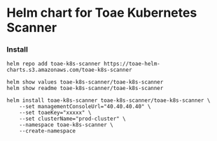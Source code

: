 # Helm chart for Toae Kubernetes Scanner

### Install

```shell
helm repo add toae-k8s-scanner https://toae-helm-charts.s3.amazonaws.com/toae-k8s-scanner
```

```shell
helm show values toae-k8s-scanner/toae-k8s-scanner
helm show readme toae-k8s-scanner/toae-k8s-scanner
```

```shell
helm install toae-k8s-scanner toae-k8s-scanner/toae-k8s-scanner \
    --set managementConsoleUrl="40.40.40.40" \
    --set toaeKey="xxxxx" \
    --set clusterName="prod-cluster" \
    --namespace toae-k8s-scanner \
    --create-namespace
```
